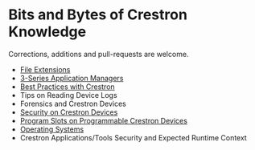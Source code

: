 # Bits and Bytes of Crestron Knowledge #

Corrections, additions and pull-requests are welcome.


- [File Extensions](FileExtensions.md)
- [3-Series Application Managers](3SAppManagers.md)
- [Best Practices with Crestron](BestPractices.md)
- Tips on Reading Device Logs
- Forensics and Crestron Devices
- [Security on Crestron Devices](DeviceSecurity.md)
- [Program Slots on Programmable Crestron Devices](ProgramSlots.md)
- [Operating Systems](OperatingSystems.md)
- Crestron Applications/Tools Security and Expected Runtime Context